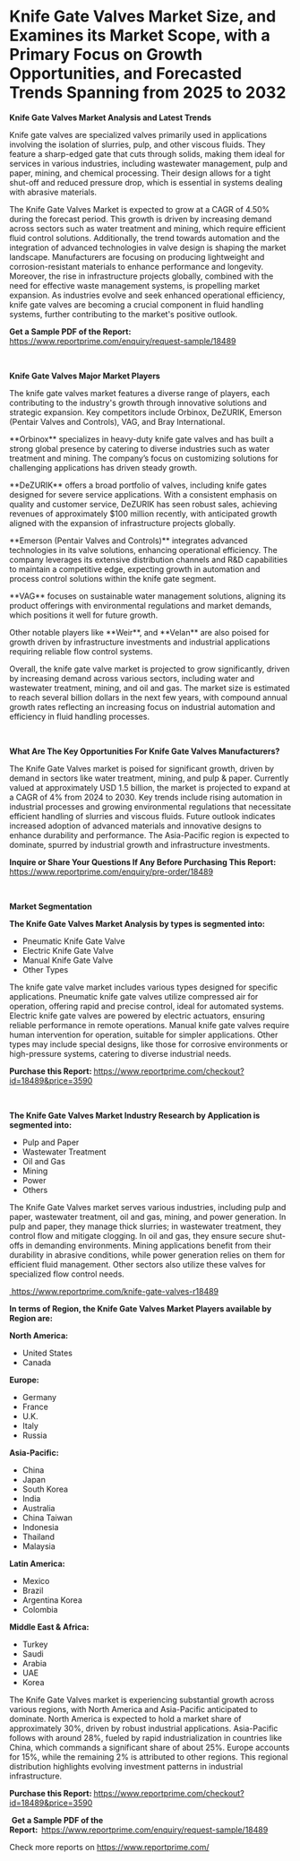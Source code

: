 <p><h1>Knife Gate Valves Market Size, and Examines its Market Scope, with a Primary Focus on Growth Opportunities, and Forecasted Trends Spanning from 2025 to 2032</h1></p><p><strong>Knife Gate Valves Market Analysis and Latest Trends</strong></p>
<p><p>Knife gate valves are specialized valves primarily used in applications involving the isolation of slurries, pulp, and other viscous fluids. They feature a sharp-edged gate that cuts through solids, making them ideal for services in various industries, including wastewater management, pulp and paper, mining, and chemical processing. Their design allows for a tight shut-off and reduced pressure drop, which is essential in systems dealing with abrasive materials.</p><p>The Knife Gate Valves Market is expected to grow at a CAGR of 4.50% during the forecast period. This growth is driven by increasing demand across sectors such as water treatment and mining, which require efficient fluid control solutions. Additionally, the trend towards automation and the integration of advanced technologies in valve design is shaping the market landscape. Manufacturers are focusing on producing lightweight and corrosion-resistant materials to enhance performance and longevity. Moreover, the rise in infrastructure projects globally, combined with the need for effective waste management systems, is propelling market expansion. As industries evolve and seek enhanced operational efficiency, knife gate valves are becoming a crucial component in fluid handling systems, further contributing to the market's positive outlook.</p></p>
<p><strong>Get a Sample PDF of the Report:&nbsp;</strong> <a href="https://www.reportprime.com/enquiry/request-sample/18489?utm_campaign=2935&utm_medium=2&utm_source=Github&utm_content=ia&utm_term=19032025&utm_id=knife-gate-valves">https://www.reportprime.com/enquiry/request-sample/18489</a></p>
<p>&nbsp;</p>
<p><strong>Knife Gate Valves Major Market Players</strong></p>
<p><p>The knife gate valves market features a diverse range of players, each contributing to the industry's growth through innovative solutions and strategic expansion. Key competitors include Orbinox, DeZURIK, Emerson (Pentair Valves and Controls), VAG, and Bray International. </p><p>**Orbinox** specializes in heavy-duty knife gate valves and has built a strong global presence by catering to diverse industries such as water treatment and mining. The company’s focus on customizing solutions for challenging applications has driven steady growth.</p><p>**DeZURIK** offers a broad portfolio of valves, including knife gates designed for severe service applications. With a consistent emphasis on quality and customer service, DeZURIK has seen robust sales, achieving revenues of approximately $100 million recently, with anticipated growth aligned with the expansion of infrastructure projects globally.</p><p>**Emerson (Pentair Valves and Controls)** integrates advanced technologies in its valve solutions, enhancing operational efficiency. The company leverages its extensive distribution channels and R&D capabilities to maintain a competitive edge, expecting growth in automation and process control solutions within the knife gate segment.</p><p>**VAG** focuses on sustainable water management solutions, aligning its product offerings with environmental regulations and market demands, which positions it well for future growth. </p><p>Other notable players like **Weir**, and **Velan** are also poised for growth driven by infrastructure investments and industrial applications requiring reliable flow control systems.</p><p>Overall, the knife gate valve market is projected to grow significantly, driven by increasing demand across various sectors, including water and wastewater treatment, mining, and oil and gas. The market size is estimated to reach several billion dollars in the next few years, with compound annual growth rates reflecting an increasing focus on industrial automation and efficiency in fluid handling processes.</p></p>
<p>&nbsp;</p>
<p><strong>What Are The Key Opportunities For Knife Gate Valves Manufacturers?</strong></p>
<p><p>The Knife Gate Valves market is poised for significant growth, driven by demand in sectors like water treatment, mining, and pulp & paper. Currently valued at approximately USD 1.5 billion, the market is projected to expand at a CAGR of 4% from 2024 to 2030. Key trends include rising automation in industrial processes and growing environmental regulations that necessitate efficient handling of slurries and viscous fluids. Future outlook indicates increased adoption of advanced materials and innovative designs to enhance durability and performance. The Asia-Pacific region is expected to dominate, spurred by industrial growth and infrastructure investments.</p></p>
<p><strong>Inquire or Share Your Questions If Any Before Purchasing This Report:</strong> <a href="https://www.reportprime.com/enquiry/pre-order/18489?utm_campaign=2935&utm_medium=2&utm_source=Github&utm_content=ia&utm_term=19032025&utm_id=knife-gate-valves">https://www.reportprime.com/enquiry/pre-order/18489</a></p>
<p>&nbsp;</p>
<p><strong>Market Segmentation</strong></p>
<p><strong>The Knife Gate Valves Market Analysis by types is segmented into:</strong></p>
<p><ul><li>Pneumatic Knife Gate Valve</li><li>Electric Knife Gate Valve</li><li>Manual Knife Gate Valve</li><li>Other Types</li></ul></p>
<p><p>The knife gate valve market includes various types designed for specific applications. Pneumatic knife gate valves utilize compressed air for operation, offering rapid and precise control, ideal for automated systems. Electric knife gate valves are powered by electric actuators, ensuring reliable performance in remote operations. Manual knife gate valves require human intervention for operation, suitable for simpler applications. Other types may include special designs, like those for corrosive environments or high-pressure systems, catering to diverse industrial needs.</p></p>
<p><strong>Purchase this Report:&nbsp;</strong><a href="https://www.reportprime.com/checkout?id=18489&price=3590&utm_campaign=2935&utm_medium=2&utm_source=Github&utm_content=ia&utm_term=19032025&utm_id=knife-gate-valves">https://www.reportprime.com/checkout?id=18489&price=3590</a></p>
<p>&nbsp;</p>
<p><strong>The Knife Gate Valves Market Industry Research by Application is segmented into:</strong></p>
<p><ul><li>Pulp and Paper</li><li>Wastewater Treatment</li><li>Oil and Gas</li><li>Mining</li><li>Power</li><li>Others</li></ul></p>
<p><p>The Knife Gate Valves market serves various industries, including pulp and paper, wastewater treatment, oil and gas, mining, and power generation. In pulp and paper, they manage thick slurries; in wastewater treatment, they control flow and mitigate clogging. In oil and gas, they ensure secure shut-offs in demanding environments. Mining applications benefit from their durability in abrasive conditions, while power generation relies on them for efficient fluid management. Other sectors also utilize these valves for specialized flow control needs.</p></p>
<p><a href="https://www.reportprime.com/knife-gate-valves-r18489?utm_campaign=2935&utm_medium=2&utm_source=Github&utm_content=ia&utm_term=19032025&utm_id=knife-gate-valves">&nbsp;https://www.reportprime.com/knife-gate-valves-r18489</a></p>
<p><strong>In terms of Region, the Knife Gate Valves Market Players available by Region are:</strong></p>
<p>
    <p> <strong> North America: </strong>
        <ul>
            <li>United States</li>
            <li>Canada</li>
        </ul>
        </p> 
    <p> <strong> Europe: </strong>
        <ul>
            <li>Germany</li>
            <li>France</li>
            <li>U.K.</li>
            <li>Italy</li>
            <li>Russia</li>
        </ul>
        </p> 
    <p> <strong> Asia-Pacific: </strong>
        <ul>
            <li>China</li>
            <li>Japan</li>
            <li>South Korea</li>
            <li>India</li>
            <li>Australia</li>
            <li>China Taiwan</li>
            <li>Indonesia</li>
            <li>Thailand</li>
            <li>Malaysia</li>
        </ul>
        </p> 
    <p> <strong> Latin America: </strong>
        <ul>
            <li>Mexico</li>
            <li>Brazil</li>
            <li>Argentina Korea</li>
            <li>Colombia</li>
        </ul>
        </p> 
    <p> <strong> Middle East & Africa: </strong>
        <ul>
            <li>Turkey</li>
            <li>Saudi</li>
            <li>Arabia</li>
            <li>UAE</li>
            <li>Korea</li>
        </ul>
    </p>
    </p>
<p><p>The Knife Gate Valves market is experiencing substantial growth across various regions, with North America and Asia-Pacific anticipated to dominate. North America is expected to hold a market share of approximately 30%, driven by robust industrial applications. Asia-Pacific follows with around 28%, fueled by rapid industrialization in countries like China, which commands a significant share of about 25%. Europe accounts for 15%, while the remaining 2% is attributed to other regions. This regional distribution highlights evolving investment patterns in industrial infrastructure.</p></p>
<p><strong>Purchase this Report: </strong><a href="https://www.reportprime.com/checkout?id=18489&price=3590&utm_campaign=2935&utm_medium=2&utm_source=Github&utm_content=ia&utm_term=19032025&utm_id=knife-gate-valves">https://www.reportprime.com/checkout?id=18489&price=3590</a></p>
<p>&nbsp;<strong>Get a Sample PDF of the Report:&nbsp;&nbsp;</strong><a href="https://www.reportprime.com/enquiry/request-sample/18489?utm_campaign=2935&utm_medium=2&utm_source=Github&utm_content=ia&utm_term=19032025&utm_id=knife-gate-valves">https://www.reportprime.com/enquiry/request-sample/18489</a></p>
<p><strong></strong></p>
<p>Check more reports on <a href="https://www.reportprime.com/?utm_campaign=2935&utm_medium=2&utm_source=Github&utm_content=ia&utm_term=19032025&utm_id=knife-gate-valves">https://www.reportprime.com/</a></p>